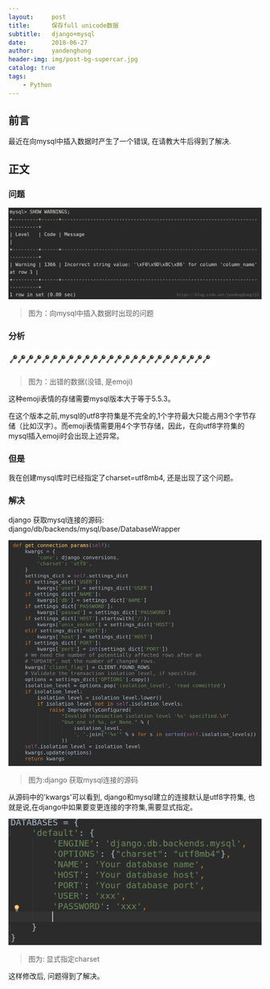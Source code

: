 ```yaml
---
layout:     post
title:      保存full unicode数据
subtitle:   django+mysql
date:       2018-06-27
author:     yandenghong
header-img: img/post-bg-supercar.jpg
catalog: true
tags:
    - Python
---
```


## 前言
最近在向mysql中插入数据时产生了一个错误, 在请教大牛后得到了解决.

## 正文

### 问题
![](/img/post-mysql-error.png)

> 图为：向mysql中插入数据时出现的问题

### 分析

![](/img/error_data.png)
> 图为：出错的数据(没错, 是emoji)

这种emoji表情的存储需要mysql版本大于等于5.5.3。

在这个版本之前,mysql的utf8字符集是不完全的,1个字符最大只能占用3个字节存储（比如汉字）。而emoji表情需要用4个字节存储，因此，在向utf8字符集的
mysql插入emoji时会出现上述异常。

### 但是
我在创建mysql库时已经指定了charset=utf8mb4, 还是出现了这个问题。

### 解决
django 获取mysql连接的源码: django/db/backends/mysql/base/DatabaseWrapper


![](/img/post-get_connection.png)
> 图为:django 获取mysql连接的源码

从源码中的'kwargs'可以看到, django和mysql建立的连接默认是utf8字符集, 也就是说,在django中如果要变更连接的字符集,需要显式指定。

![](/img/post-database_setting.png)
> 图为: 显式指定charset

这样修改后, 问题得到了解决。

